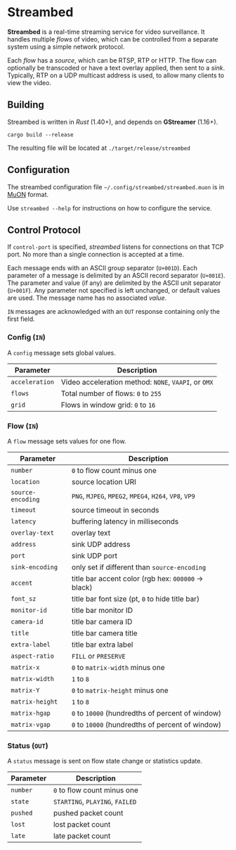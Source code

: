 # Streambed

**Streambed** is a real-time streaming service for video surveillance.  It
handles multiple _flows_ of video, which can be controlled from a separate
system using a simple network protocol.

Each _flow_ has a _source_, which can be RTSP, RTP or HTTP.  The flow can
optionally be transcoded or have a text overlay applied, then sent to a _sink_.
Typically, RTP on a UDP multicast address is used, to allow many clients to view
the video.

## Building

Streambed is written in _Rust_ (1.40+), and depends on **GStreamer** (1.16+).

```
cargo build --release
```

The resulting file will be located at `./target/release/streambed`

## Configuration

The streambed configuration file `~/.config/streambed/streambed.muon` is in
[MuON] format.

Use `streambed --help` for instructions on how to configure the service.

## Control Protocol

If `control-port` is specified, _streambed_ listens for connections on that TCP
port.  No more than a single connection is accepted at a time.

Each message ends with an ASCII group separator (`U+001D`).  Each parameter of
a message is delimited by an ASCII record separator (`U+001E`).  The parameter
and value (if any) are delimited by the ASCII unit separator (`U+001F`).  Any
parameter not specified is left unchanged, or default values are used.  The
message name has no associated _value_.

`IN` messages are acknowledged with an `OUT` response containing only the first
field.

### Config (`IN`)

A `config` message sets global values.

Parameter      | Description
---------------|-----------------------------------------------------
`acceleration` | Video acceleration method: `NONE`, `VAAPI`, or `OMX`
`flows`        | Total number of flows: `0` to `255`
`grid`         | Flows in window grid: `0` to `16`

### Flow (`IN`)

A `flow` message sets values for one flow.

Parameter         | Description
------------------|----------------------------
`number`          | `0` to flow count minus one
`location`        | source location URI
`source-encoding` | `PNG`, `MJPEG`, `MPEG2`, `MPEG4`, `H264`, `VP8`, `VP9`
`timeout`         | source timeout in seconds
`latency`         | buffering latency in milliseconds
`overlay-text`    | overlay text
`address`         | sink UDP address
`port`            | sink UDP port
`sink-encoding`   | only set if different than `source-encoding`
`accent`          | title bar accent color (rgb hex: `000000` -> black)
`font_sz`         | title bar font size (pt, `0` to hide title bar)
`monitor-id`      | title bar monitor ID
`camera-id`       | title bar camera ID
`title`           | title bar camera title
`extra-label`     | title bar extra label
`aspect-ratio`    | `FILL` or `PRESERVE`
`matrix-x`        | `0` to `matrix-width` minus one
`matrix-width`    | `1` to `8`
`matrix-Y`        | `0` to `matrix-height` minus one
`matrix-height`   | `1` to `8`
`matrix-hgap`     | `0` to `10000` (hundredths of percent of window)
`matrix-vgap`     | `0` to `10000` (hundredths of percent of window)

### Status (`OUT`)

A `status` message is sent on flow state change or statistics update.

Parameter | Description
----------|----------------------------
`number`  | `0` to flow count minus one
`state`   | `STARTING`, `PLAYING`, `FAILED`
`pushed`  | pushed packet count
`lost`    | lost packet count
`late`    | late packet count


[MuON]: https://github.com/muon-data/muon

